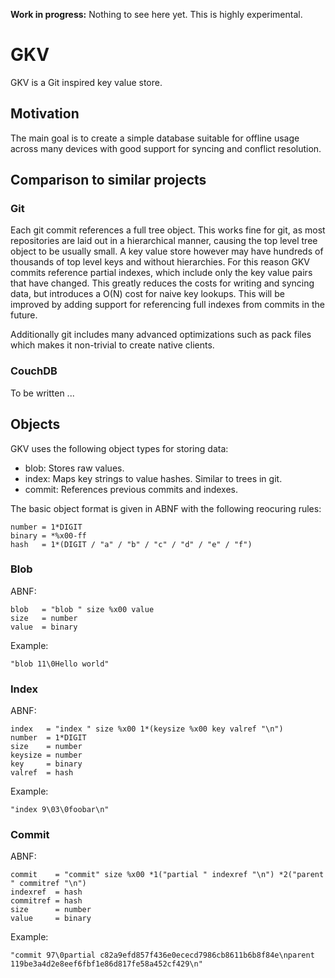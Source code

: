 **Work in progress:** Nothing to see here yet. This is highly experimental.

# GKV

GKV is a Git inspired key value store.

## Motivation

The main goal is to create a simple database suitable for offline usage across
many devices with good support for syncing and conflict resolution.

## Comparison to similar projects

### Git

Each git commit references a full tree object. This works fine for git, as most
repositories are laid out in a hierarchical manner, causing the top level tree
object to be usually small. A key value store however may have hundreds of
thousands of top level keys and without hierarchies. For this reason GKV
commits reference partial indexes, which include only the key value pairs that
have changed. This greatly reduces the costs for writing and syncing data, but
introduces a O(N) cost for naive key lookups. This will be improved by adding
support for referencing full indexes from commits in the future.

Additionally git includes many advanced optimizations such as pack files which
makes it non-trivial to create native clients.

### CouchDB

To be written ...

## Objects

GKV uses the following object types for storing data:

* blob: Stores raw values.
* index: Maps key strings to value hashes. Similar to trees in git.
* commit: References previous commits and indexes.

The basic object format is given in ABNF with the following reocuring rules:

```
number = 1*DIGIT
binary = *%x00-ff
hash   = 1*(DIGIT / "a" / "b" / "c" / "d" / "e" / "f")
```

### Blob

ABNF:

```
blob   = "blob " size %x00 value
size   = number
value  = binary
```

Example:

```
"blob 11\0Hello world"
```

### Index

ABNF:

```
index   = "index " size %x00 1*(keysize %x00 key valref "\n")
number  = 1*DIGIT
size    = number
keysize = number
key     = binary
valref  = hash
```

Example:

```
"index 9\03\0foobar\n"
```

### Commit

ABNF:

```
commit    = "commit" size %x00 *1("partial " indexref "\n") *2("parent " commitref "\n")
indexref  = hash
commitref = hash
size      = number
value     = binary
```

Example:

```
"commit 97\0partial c82a9efd857f436e0ececd7986cb8611b6b8f84e\nparent 119be3a4d2e8eef6fbf1e86d817fe58a452cf429\n"
```
